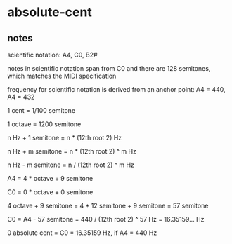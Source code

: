 # absolute-cent

## notes

scientific notation: A4, C0, B2#

notes in scientific notation span from C0 and there are 128 semitones, which matches the MIDI specification

frequency for scientific notation is derived from an anchor point: A4 = 440, A4 = 432

1 cent = 1/100 semitone

1 octave = 1200 semitone

n Hz + 1 semitone = n * (12th root 2) Hz

n Hz + m semitone = n * (12th root 2) ^ m Hz

n Hz - m semitone = n / (12th root 2) ^ m Hz

A4 = 4 * octave + 9 semitone

C0 = 0 * octave + 0 semitone

4 octave + 9 semitone = 4 * 12 semitone + 9 semitone = 57 semitone

C0 = A4 - 57 semitone = 440 / (12th root 2) ^ 57 Hz = 16.35159… Hz

0 absolute cent = C0 = 16.35159 Hz, if A4 = 440 Hz
